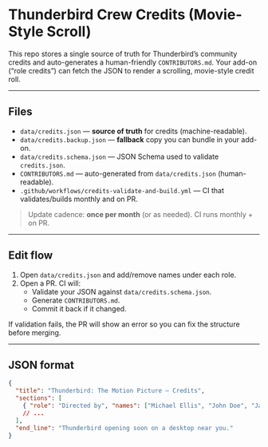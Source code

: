 # Thunderbird Crew Credits (Movie-Style Scroll)

This repo stores a single source of truth for Thunderbird’s community credits and auto-generates a human-friendly `CONTRIBUTORS.md`. Your add-on (“role credits”) can fetch the JSON to render a scrolling, movie-style credit roll.

---

## Files

- `data/credits.json` — **source of truth** for credits (machine-readable).
- `data/credits.backup.json` — **fallback** copy you can bundle in your add-on.
- `data/credits.schema.json` — JSON Schema used to validate `credits.json`.
- `CONTRIBUTORS.md` — auto-generated from `data/credits.json` (human-readable).
- `.github/workflows/credits-validate-and-build.yml` — CI that validates/builds monthly and on PR.

> Update cadence: **once per month** (or as needed). CI runs monthly + on PR.

---

## Edit flow

1. Open `data/credits.json` and add/remove names under each role.
2. Open a PR. CI will:
   - Validate your JSON against `data/credits.schema.json`.
   - Generate `CONTRIBUTORS.md`.
   - Commit it back if it changed.

If validation fails, the PR will show an error so you can fix the structure before merging.

---

## JSON format

```json
{
  "title": "Thunderbird: The Motion Picture — Credits",
  "sections": [
    { "role": "Directed by", "names": ["Michael Ellis", "John Doe", "Jane Doe"] }
    // ...
  ],
  "end_line": "Thunderbird opening soon on a desktop near you."
}

